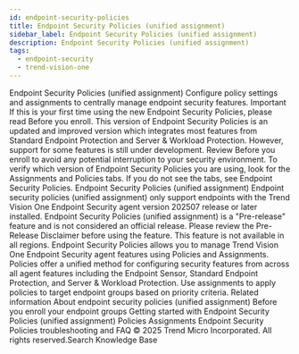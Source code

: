 ```yaml
---
id: endpoint-security-policies
title: Endpoint Security Policies (unified assignment)
sidebar_label: Endpoint Security Policies (unified assignment)
description: Endpoint Security Policies (unified assignment)
tags:
  - endpoint-security
  - trend-vision-one
---
```


 Endpoint Security Policies (unified assignment) Configure policy settings and assignments to centrally manage endpoint security features. Important If this is your first time using the new Endpoint Security Policies, please read Before you enroll. This version of Endpoint Security Policies is an updated and improved version which integrates most features from Standard Endpoint Protection and Server & Workload Protection. However, support for some features is still under development. Review Before you enroll to avoid any potential interruption to your security environment. To verify which version of Endpoint Security Policies you are using, look for the Assignments and Policies tabs. If you do not see the tabs, see Endpoint Security Policies. Endpoint Security Policies (unified assignment) Endpoint security policies (unified assignment) only support endpoints with the Trend Vision One Endpoint Security agent version 202507 release or later installed. Endpoint Security Policies (unified assignment) is a "Pre-release" feature and is not considered an official release. Please review the Pre-Release Disclaimer before using the feature. This feature is not available in all regions. Endpoint Security Policies allows you to manage Trend Vision One Endpoint Security agent features using Policies and Assignments. Policies offer a unified method for configuring security features from across all agent features including the Endpoint Sensor, Standard Endpoint Protection, and Server & Workload Protection. Use assignments to apply policies to target endpoint groups based on priority criteria. Related information About endpoint security policies (unified assignment) Before you enroll your endpoint groups Getting started with Endpoint Security Policies (unified assignment) Policies Assignments Endpoint Security Policies troubleshooting and FAQ © 2025 Trend Micro Incorporated. All rights reserved.Search Knowledge Base